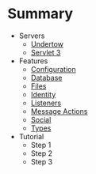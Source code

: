 # Summary

* Servers
  * [Undertow](docs/servers/undertow.md)
  * [Servlet 3](docs/servers/servlet3.md)
* Features
  * [Configuration](docs/features/configuration.md)
  * [Database](docs/features/database.md)
  * [Files](docs/features/files.md)
  * [Identity](docs/features/identity.md)
  * [Listeners](docs/features/listeners.md)
  * [Message Actions](docs/features/message-actions.md)
  * [Social](features/social.md)
  * [Types](docs/features/types.md)
* Tutorial
  * Step 1
  * Step 2
  * Step 3

